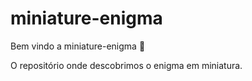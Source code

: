# miniature-enigma

Bem vindo a miniature-enigma :tada:

O repositório onde descobrimos o enigma em miniatura.